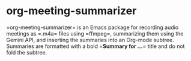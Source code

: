 # org-meeting-summarizer
=org-meeting-summarizer= is an Emacs package for recording audio meetings as =.m4a= files using =ffmpeg=, summarizing them using the Gemini API, and inserting the summaries into an Org-mode subtree. Summaries are formatted with a bold =**Summary for ...**= title and do not fold the subtree.
